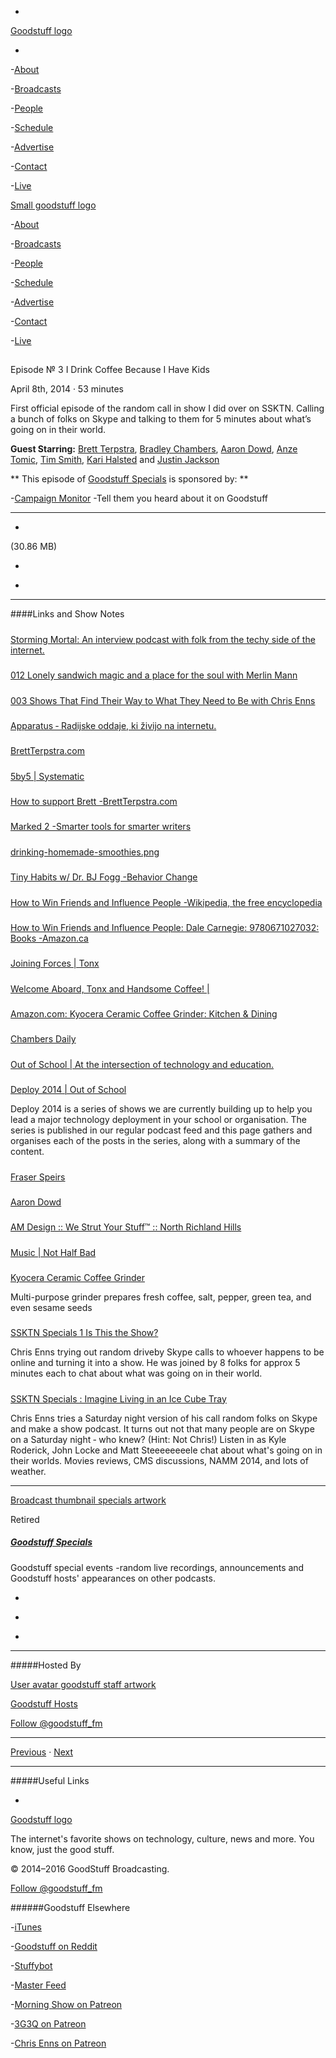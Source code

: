 

-
[Goodstuff logo](http://www.goodstuff.fm/)[](/assets/goodstuff_logo-17c1fe6f378352de5d7345f76152130b.svg)

-


-[About](/about)

-[Broadcasts](/broadcasts)

-[People](/people)

-[Schedule](/schedule)

-[Advertise](/advertise)

-[Contact](/contact)

-[Live](/live)


[Small goodstuff logo](http://www.goodstuff.fm/)[](/assets/small_goodstuff_logo-bf032e72b9ec41494f4d90905f1ad619.svg)


-[About](/about)

-[Broadcasts](/broadcasts)

-[People](/people)

-[Schedule](/schedule)

-[Advertise](/advertise)

-[Contact](/contact)

-[Live](/live)


##
Episode № 3
I Drink Coffee Because I Have Kids


April 8th, 2014
&middot;
53
minutes


First official episode of the random call in show I did over on SSKTN. Calling a bunch of folks on Skype and talking to them for 5 minutes about what&rsquo;s going on in their world.


**Guest Starring:**
[Brett Terpstra](/people/brett-terpstra),  [Bradley Chambers](/people/bradley-chambers),  [Aaron Dowd](/people/aaron-dowd),  [Anze Tomic](/people/anze-tomic),  [Tim Smith](/people/ttimsmith),  [Kari Halsted](/people/kari-halsted) and  [Justin Jackson](/people/justin-jackson)


**
This episode of
[Goodstuff Specials](/specials)
is sponsored by:
**


-[Campaign Monitor](http://www.campaignmonitor.com/) -Tell them you heard about it on Goodstuff


------------------------------


-
[](https://goodstuffs3.s3.amazonaws.com/uploads/specials-3.mp3)(30.86 MB)

-
[](http://twitter.com/intent/tweet?text=Goodstuff%20Specials%20%E2%84%96%203%20on%20@goodstuff_fm%20-%20http://goodstuff.fm/specials/3)

-
[](http://www.facebook.com/sharer/sharer.php?u=http://goodstuff.fm/specials/3)


------------------------------


####Links and Show Notes

#####
[Storming Mortal: An interview podcast with folk from the techy side of the internet.](http://stormingmortal.com/)


#####
[012 Lonely sandwich magic and a place for the soul with Merlin Mann](http://stormingmortal.com/12/)


#####
[003 Shows That Find Their Way to What They Need to Be with Chris Enns](http://stormingmortal.com/3/)


#####
[Apparatus ‐ Radijske oddaje, ki živijo na internetu.](http://apparatus.si/)


#####
[BrettTerpstra.com](http://brettterpstra.com/)


#####
[5by5 | Systematic](http://5by5.tv/systematic)


#####
[How to support Brett -BrettTerpstra.com](http://brettterpstra.com/support/)


#####
[Marked 2 -Smarter tools for smarter writers](http://marked2app.com/)


#####
[drinking-homemade-smoothies.png](http://glui.me/?i=6229vpxp0blv9mq/drinking-homemade-smoothies.png/)


#####
[Tiny Habits w/ Dr. BJ Fogg -Behavior Change](http://tinyhabits.com/)


#####
[How to Win Friends and Influence People -Wikipedia, the free encyclopedia](http://en.wikipedia.org/wiki/How_to_Win_Friends_and_Influence_People)


#####
[How to Win Friends and Influence People: Dale Carnegie: 9780671027032: Books -Amazon.ca](http://www.amazon.ca/How-Win-Friends-Influence-People/dp/0671027034)


#####
[Joining Forces | Tonx](https://tonx.org/frequency/joining-forces)


#####
[Welcome Aboard, Tonx and Handsome Coffee! |](http://blog.bluebottlecoffee.com/post/82020818086/welcome-aboard-tonx-and-handsome-coffee)


#####
[Amazon.com: Kyocera Ceramic Coffee Grinder: Kitchen & Dining](http://www.amazon.com/Kyocera-CM-50-CF-Ceramic-Grinder/dp/B003S9XF7K/ref=sr_1_4?ie=UTF8&qid=1396975557&sr=8-4&keywords=hario+grinder)


#####
[Chambers Daily](http://chambersdaily.com/)


#####
[Out of School | At the intersection of technology and education.](http://outofschool.net/)


#####
[Deploy 2014 | Out of School](http://outofschool.net/deploy2014/)


Deploy 2014 is a series of shows we are currently building up to help you lead a major technology deployment in your school or organisation. The series is published in our regular podcast feed and this page gathers and organises each of the posts in the series, along with a summary of the content.


#####
[Fraser Speirs](http://www.speirs.org/)


#####
[Aaron Dowd](http://aarondowd.com/)


#####
[AM Design :: We Strut Your Stuff™ :: North Richland Hills](http://www.amdesign.com/)


#####
[Music | Not Half Bad](http://nothalfbad.bandcamp.com/)


#####
[Kyocera Ceramic Coffee Grinder](http://www.amazon.com/gp/product/B003S9XF7K/ref=as_li_ss_tl?ie=UTF8&camp=1789&creative=390957&creativeASIN=B003S9XF7K&linkCode=as2&tag=farawsoclose-20)


Multi-purpose grinder prepares fresh coffee, salt, pepper, green tea, and even sesame seeds


#####
[SSKTN Specials 1 Is This the Show?](http://www.ssktn.com/specials/1/)


Chris Enns trying out random driveby Skype calls to whoever happens to be online and turning it into a show. He was joined by 8 folks for approx 5 minutes each to chat about what was going on in their world.


#####
[SSKTN Specials : Imagine Living in an Ice Cube Tray](http://www.ssktn.com/specials/4/)


Chris Enns tries a Saturday night version of his call random folks on Skype and make a show podcast. It turns out not that many people are on Skype on a Saturday night ‐ who knew? (Hint: Not Chris!) Listen in as Kyle Roderick, John Locke and Matt Steeeeeeeele chat about what's going on in their worlds. Movies reviews, CMS discussions, NAMM 2014, and lots of weather.


------------------------------


[Broadcast thumbnail specials artwork](/specials)[](https://goodstuffs3.s3.amazonaws.com/uploads/broadcast/image/24/broadcast_thumbnail_specials_artwork.png)

Retired


##### [Goodstuff Specials](/specials)


Goodstuff special events -random live recordings, announcements and Goodstuff hosts' appearances on other podcasts.

-
[](https://itunes.apple.com/us/podcast/goodstuff-specials/id854159948?mt=2)

-
[](/specials/feed)

-
[](mailto:sponsorship+specials@goodstuff.fm?subject=%5BGoodStuff%20FM%5D%20Sponsorship%20Inquiry%20for%20Goodstuff%20Specials)


------------------------------


#####Hosted By


[User avatar goodstuff staff artwork](/people/goodstuff-hosts)[](https://goodstuffs3.s3.amazonaws.com/uploads/user/avatar/38/user_avatar_goodstuff-staff_artwork.png)

[Goodstuff Hosts](/people/goodstuff-hosts)


[Follow @goodstuff_fm](https://twitter.com/goodstuff_fm)


------------------------------


[Previous](/specials/2)
&middot;
[Next](/specials/4)


------------------------------


#####Useful Links

-
[](mailto:contact+specials@goodstuff.fm?subject=%5BGoodstuff%20FM%5D%20Feedback%20for%20Goodstuff%20Specials)


[Goodstuff logo](http://www.goodstuff.fm/)[](/assets/goodstuff_logo-17c1fe6f378352de5d7345f76152130b.svg)


The internet's favorite shows on technology, culture, news and more. You know, just the good stuff.


&copy; 2014&ndash;2016 GoodStuff Broadcasting.

[Follow @goodstuff_fm](https://twitter.com/goodstufffm)


######Goodstuff Elsewhere

-[iTunes](https://itunes.apple.com/us/artist/goodstuff-fm/id843385597?mt=2)

-[Goodstuff on Reddit](https://www.reddit.com/r/Goodstuff_fm/)

-[Stuffybot](http://stuffybot.goodstuff.fm)

-[Master Feed](/master/feed)

-[Morning Show on Patreon](https://www.patreon.com/morningshow)

-[3G3Q on Patreon](https://www.patreon.com/3g3q)

-[Chris Enns on Patreon](https://www.patreon.com/ichris)
